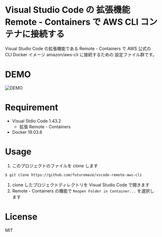 # Visual Studio Code の 拡張機能 Remote - Containers で AWS CLI コンテナに接続する

Visual Studio Code の拡張機能である Remote - Containers で
AWS 公式の CLI Docker イメージ amazon/aws-cli に接続するための
設定ファイル群です。

# DEMO

![DEMO](https://user-images.githubusercontent.com/2173404/78331812-c6a40f80-75c1-11ea-859b-984a41842bde.gif)

# Requirement

* Visual Stdio Code 1.43.2
    * 拡張 Remote - Containers
* Docker 19.03.8

# Usage

1. このプロジェクトのファイルを clone します
```bash
$ git clone https://github.com/futuremaze/vscode-remote-aws-cli
```
1. clone したプロジェクトディレクトリを Visual Studio Code で開きます
1. Remote - Containers の機能で `Reopen Folder in Container...` を選択します

# License

MIT
